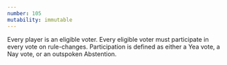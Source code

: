 ```yaml
---
number: 105
mutability: immutable
---
```


Every player is an eligible voter. Every eligible voter must participate in every vote on rule-changes. Participation is defined as either a Yea vote, a Nay vote, or an outspoken Abstention.
